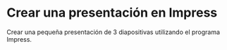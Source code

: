 # Crear una presentación en Impress
Crear una pequeña presentación de 3 diapositivas utilizando el programa Impress.<br /><br /><br /><br />
